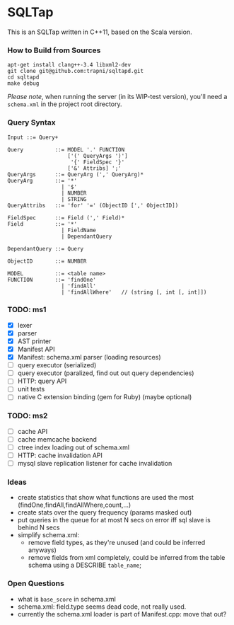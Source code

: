 # SQLTap

This is an SQLTap written in C++11, based on the Scala version.

### How to Build from Sources

```
apt-get install clang++-3.4 libxml2-dev
git clone git@github.com:trapni/sqltapd.git
cd sqltapd
make debug
```

*Please note*, when running the server (in its WIP-test version), you'll
need a `schema.xml` in the project root directory.

### Query Syntax

```
Input ::= Query+

Query          ::= MODEL '.' FUNCTION
                   ['(' QueryArgs ')']
                    '{' FieldSpec '}'
                   ['&' Attribs] ';'
QueryArgs      ::= QueryArg (',' QueryArg)*
QueryArg       ::= '*'
                 | '$'
                 | NUMBER
                 | STRING
QueryAttribs   ::= 'for' '=' (ObjectID [',' ObjectID])

FieldSpec      ::= Field (',' Field)*
Field          ::= '*'
                 | FieldName
                 | DependantQuery

DependantQuery ::= Query

ObjectID       ::= NUMBER

MODEL          ::= <table name>
FUNCTION       ::= 'findOne'
                 | 'findAll'
                 | 'findAllWhere'   // (string [, int [, int]])
```

### TODO: ms1

- [x] lexer
- [x] parser
- [x] AST printer
- [x] Manifest API
- [x] Manifest: schema.xml parser (loading resources)
- [ ] query executor (serialized)
- [ ] query executor (paralized, find out out query dependencies)
- [ ] HTTP: query API
- [ ] unit tests
- [ ] native C extension binding (gem for Ruby) (maybe optional)

### TODO: ms2

- [ ] cache API
- [ ] cache memcache backend
- [ ] ctree index loading out of schema.xml
- [ ] HTTP: cache invalidation API
- [ ] mysql slave replication listener for cache invalidation

### Ideas

- create statistics that show what functions are used the most
  (findOne,findAll,findAllWhere,count,...)
- create stats over the query frequency (params masked out)
- put queries in the queue for at most N secs on error iff sql slave is
  behind N secs
- simplify schema.xml:
  - remove field types, as they're unused (and could be inferred anyways)
  - remove fields from xml completely, could be inferred from the table schema
    using a DESCRIBE `table_name`;

### Open Questions

- what is `base_score` in schema.xml
- schema.xml: field.type seems dead code, not really used.
- currently the schema.xml loader is part of Manifest.cpp: move that out?

